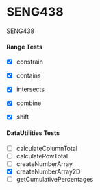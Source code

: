 # SENG438
SENG438 

#### Range Tests
  - [x] constrain
  - [x] contains
  - [x] intersects
  - [x] combine
  - [x] shift


#### DataUtilities Tests
  - [ ] calculateColumnTotal 
  - [ ] calculateRowTotal
  - [ ] createNumberArray
  - [x] createNumberArray2D
  - [ ] getCumulativePercentages
